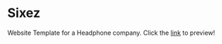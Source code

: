 # Sixez

Website Template for a Headphone company. Click the [link](https://sympiracha.github.io/Sixez) to preview!
